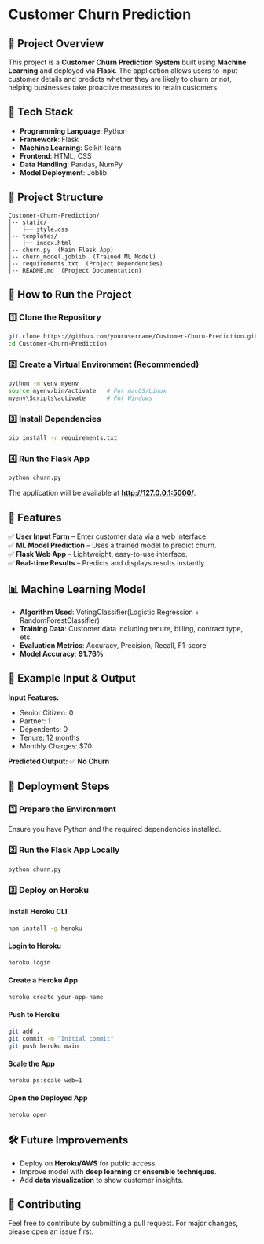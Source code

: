 # Customer Churn Prediction

## 📌 Project Overview
This project is a **Customer Churn Prediction System** built using **Machine Learning** and deployed via **Flask**. The application allows users to input customer details and predicts whether they are likely to churn or not, helping businesses take proactive measures to retain customers.

## 🔧 Tech Stack
- **Programming Language**: Python
- **Framework**: Flask
- **Machine Learning**: Scikit-learn
- **Frontend**: HTML, CSS
- **Data Handling**: Pandas, NumPy
- **Model Deployment**: Joblib

## 📂 Project Structure
```
Customer-Churn-Prediction/
│-- static/
│   ├── style.css
│-- templates/
│   ├── index.html
│-- churn.py  (Main Flask App)
│-- churn_model.joblib  (Trained ML Model)
│-- requirements.txt  (Project Dependencies)
│-- README.md  (Project Documentation)
```

## 🚀 How to Run the Project

### 1️⃣ **Clone the Repository**
```sh
git clone https://github.com/yourusername/Customer-Churn-Prediction.git
cd Customer-Churn-Prediction
```

### 2️⃣ **Create a Virtual Environment** (Recommended)
```sh
python -m venv myenv
source myenv/bin/activate   # For macOS/Linux
myenv\Scripts\activate      # For Windows
```

### 3️⃣ **Install Dependencies**
```sh
pip install -r requirements.txt
```

### 4️⃣ **Run the Flask App**
```sh
python churn.py
```
The application will be available at **http://127.0.0.1:5000/**.

## 🎯 Features
✅ **User Input Form** – Enter customer data via a web interface.  
✅ **ML Model Prediction** – Uses a trained model to predict churn.  
✅ **Flask Web App** – Lightweight, easy-to-use interface.  
✅ **Real-time Results** – Predicts and displays results instantly.  

## 📊 Machine Learning Model
- **Algorithm Used**: VotingClassifier(Logistic Regression + RandomForestClassifier)
- **Training Data**: Customer data including tenure, billing, contract type, etc.
- **Evaluation Metrics**: Accuracy, Precision, Recall, F1-score
- **Model Accuracy**: **91.76%**

## 📝 Example Input & Output
**Input Features:**
- Senior Citizen: 0
- Partner: 1
- Dependents: 0
- Tenure: 12 months
- Monthly Charges: $70

**Predicted Output:** ✅ **No Churn**

## 🚀 Deployment Steps
### 1️⃣ **Prepare the Environment**
Ensure you have Python and the required dependencies installed.

### 2️⃣ **Run the Flask App Locally**
```sh
python churn.py
```

### 3️⃣ **Deploy on Heroku**
#### Install Heroku CLI
```sh
npm install -g heroku
```

#### Login to Heroku
```sh
heroku login
```

#### Create a Heroku App
```sh
heroku create your-app-name
```

#### Push to Heroku
```sh
git add .
git commit -m "Initial commit"
git push heroku main
```

#### Scale the App
```sh
heroku ps:scale web=1
```

#### Open the Deployed App
```sh
heroku open
```

## 🛠 Future Improvements
- Deploy on **Heroku/AWS** for public access.
- Improve model with **deep learning** or **ensemble techniques**.
- Add **data visualization** to show customer insights.

## 🤝 Contributing
Feel free to contribute by submitting a pull request. For major changes, please open an issue first.

